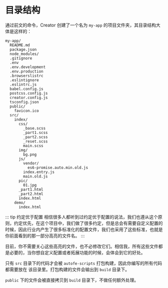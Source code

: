 # 目录结构

通过前文的命令，Creator 创建了一个名为 `my-app` 的项目文件夹，其目录结构大体是这样的：

```{5,6,7,8,9,10,11,12,13,14,15}
my-app/
  README.md
  package.json
  node_modules/
  .gitignore
  .env
  .env.development
  .env.production
  .browserslistrc
  .eslintignore
  .eslintrc.js
  babel.config.js
  postcss.config.js
  creator.config.js
  tsconfig.json
  public/
    favicon.ico
  src/
    index/
      css/
        _base.scss
        _part1.scss
        _part2.scss
        _reset.scss
        main.scss
      img/
        bg.png
      js/
        vendor/
          es6-promise.auto.min.old.js
        index.entry.js
        main.old.js
      pic/
        01.jpg
      _part1.html
      _part2.html
      index.html
    demo/
      index.html
```

::: tip 约定优于配置
相信很多人都听到过约定优于配置的说法，我们也遵从这个原则，约定优先，在这个项目中，我们做了很多约定，但是总会有需要自定义配置的时候，因此行业内产生了很多标准化的配置文件，我们也采用了这些标准，也就是你前面看到的那一部分高亮的文件名。
:::

目前，你不需要关心这些高亮的文件，也不必修改它们。相信我，所有这些文件都是必要的，当你想自定义配置或者拓展功能的时候，会体会到它的好处。

只有 `src` 目录下的代码才会被 `autofe-scripts` 打包构建，因此你编写的所有代码都需要放在 该目录里。打包构建的文件会输出到 `build` 目录下。

`public` 下的文件会被直接拷贝到 `build` 目录下，不做任何额外处理。
